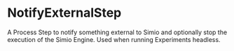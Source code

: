 # NotifyExternalStep
A Process Step to notify something external to Simio and optionally stop the execution of the Simio Engine. Used when running Experiments headless.
